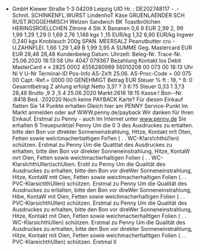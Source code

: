 - GmbH Kiewer Straße 1-3 04209 Leipzig UID Hr. : DE202748117 - .-Schnit. SCHINKENFL.WURST LindenhoT Käse GRUENLAENDER SCH RUST.ROGGEHMISCH Welzen Sandwich BK Toastbrötchen HERINGSROELLCHEN Zitrone 4 Stk X Bananen 0,6 9 EUR 2,99 2, 99 1,99 1,29 1,29 0 1,69 2,76 1,146 kgx 1 ,15 EUR/kg 1,32 6,90 EUR/kg Ingwer 0,240 kgx Knoblauch 200g SPAN. MEERSALZ Peanutbutter cru -U.ZAHNFLEI. 1,66 1,29 1,49 B 1,99 3,95 A SUMME Geg. Mastercard EUR EUR 28,48 28,48 Kundenbeleg Datum: Uhrzelt: Beleg-Nr. Trace-Nr. 25.06.2020 18:13:58 Uhr 4047 079367 Bezahlung Kontakt los Debit MasterCard « « 2825 0002 4556280989 56010208 00 073 00 18:13 Uhr Ni V U-Nr Terminal-ID Pos-Info AS-Ze1t 25.06. AS-Proc-Code = 00 075 00 Capt.-Ref.= 0000 00 GENEHMIGT Betrag EUR Steuer % ft : 19, ^ ß: 0 Gesarntbetrag Z ahlung erfolgt Netto 3,3? ? 3 6:?5 Steuer 0,33 1 3,?3 28,48 Brutto ,9 3 ,5 4 25.06.2020 Markt:2616 18:15 Kasse:! Bon--Nr. :8418 Bed. :202020 Noch keine PAYBACK Karte? Für diesen Einkauf flatten Sie 14 Punkte erhalten Gleich hier am PENNY Service-Punkt Im Markt anmelden oder auf WWW.penny.de/payback Wir danken für Ihren Einkauf. Erstmal zu Penny - auch Im Internet unter www.penny.de Sie erhalten 6 Treuepunkt(el Penny Um die 0 3 des Ausdruckes zu ertialten. bitte den Bon vor dtrekter Sonneneinstrahtung, Httze, Kontakt m!t Oten, Fetten sowie welctimachertiattigen Fo!!en ( . . WC-K!ars!chthü!!en) schützen. Erstmal zu Penny Um die Quatttat des Ausdruckes zu erhalten, bitte den Bon vor direkter Sonneneinstrahlung, Hitze, KontaW mrt Oien, Fetten sowie weictimactierhaltigen Folien ( . . WC-KlarslchthUllen)schUben. Erstil zu Penny Um die Qualität des Ausdruckes zu erhalten, bitte den Bon vor direWer Sonneneinstrahlung, Hitze, KontaW mtt Oien, Fetten sowie weictimacherhaltigen Folien ( . . PVC-KlarsictithUllen) schützen. Erstmal zu Penny Um die Qualität des Ausdruckes zu erlialten, bitte den Bon vor direWer Sonneneinstrahlung, Hibe, KontaW mit Oien, Fetten sowie weictimacherhaltigen Folien ( . . PVC-KlarsichthUllen) schützen. Erstmal zu Penny Um die Qualität des Ausdruckes zu erhalten, bitte den Bon vor direWer Sonneneinstrahlung, Hitze, Kontakt mit Oien, Fetten sowie weichmactierhalttgen Folien ( . . WC-KlarsichthUllen) schützen. Erstmal zu Penny Um die Qualität des Ausdruckes zu ertralten, bitte den Bon vor direkter Sonneneinstrahlung, Hitze, Kontakt mit Oien, Fetten sowie weichmachertialttgen Folien ( . . PVC-KlareichthUllen) schützen. Eretmal II